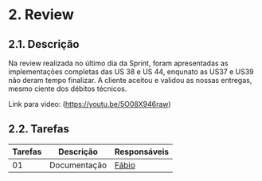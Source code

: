 # 2. Review


## 2.1. Descrição
<!-- descrever de forma geral o objetivo da sprint -->
Na review realizada no último dia da Sprint, foram apresentadas as implementações completas das US 38 e US 44, enqunato as US37 e US39 não deram tempo finalizar. A cliente aceitou e validou as nossas entregas, mesmo ciente dos débitos técnicos.

Link para video:
(https://youtu.be/5O08X946raw)
## 2.2. Tarefas
<!-- descrever as issues que definimos para essa sprint e alocar um responsavel por ela -->
Tarefas | Descrição | Responsáveis
------ | --------- | -----------
01 | Documentação | [Fábio](https://github.com/fabioaletorres)
